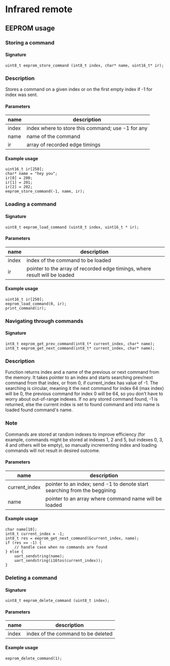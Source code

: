 # Infrared remote

## EEPROM usage

### Storing a command

#### Signature

```
uint8_t eeprom_store_command (int8_t index, char* name, uint16_t* ir);
```
### Description
Stores a command on a given index or on the first empty index if -1 for index was sent.
#### Parameters
| name  | description |
| ------------- | ------------- |
| index  | index where to store this command; use -1 for any  |
| name  | name of the command  |
| ir  | array of recorded edge timings  |

#### Example usage
```
uint16_t ir[250];
char* name = "hey you";
ir[0] = 200;
ir[1] = 201;
ir[2] = 202;
eeprom_store_command(-1, name, ir);
```

### Loading a command

#### Signature

```
uint8_t eeprom_load_command (uint8_t index, uint16_t * ir); 
```
#### Parameters
| name  | description |
| ------------- | ------------- |
| index  | index of the command to be loaded |
| ir  | pointer to the array of recorded edge timings, where result will be loaded |

#### Example usage
```
uint16_t ir[250];
eeprom_load_command(0, ir);
print_command(ir);
```

### Navigating through commands

#### Signature

```
int8_t eeprom_get_prev_command(int8_t* current_index, char* name);
int8_t eeprom_get_next_command(int8_t* current_index, char* name);
```
### Description
Function returns index and a name of the previous or next command from the memory. It takes pointer to an index and starts searching prev/next command from that index, or from 0, if current_index has value of -1. The searching is circular, meaning it the next command for index 64 (max index) will be 0, the previous command for index 0 will be 64, so you don't have to worry about out-of-range indexes. If no any stored command found, -1 is returned, else the current index is set to found command and into name is loaded found command's name.
### Note 
Commands are stored at random indexes to improve efficiency (for example, commands might be stored at indexes 1, 2 and 5, but indexes 0, 3, 4 and others will be empty), so manually incrementing index and loading commands will not result in desired outcome. 
#### Parameters
| name  | description |
| ------------- | ------------- |
| current_index  | pointer to an index; send -1 to denote start searching from the beggining |
| name  | pointer to an array where command name will be loaded |

#### Example usage
```
char name[10];
int8_t current_index = -1;
int8_t res = eeprom_get_next_command(&current_index, name);
if (res == -1) {
    // handle case when no commands are found
} else {
    uart_sendstring(name);
    uart_sendstring(i16tos(current_index));
}
```

### Deleting a command

#### Signature

```
uint8_t eeprom_delete_command (uint8_t index);
```
#### Parameters
| name  | description |
| ------------- | ------------- |
| index  | index of the command to be deleted |

#### Example usage
```
eeprom_delete_command(1);
```